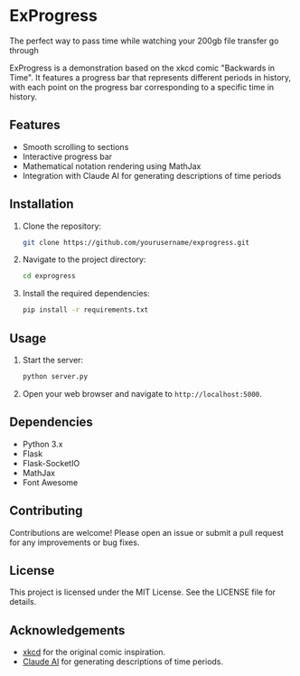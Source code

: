 # ExProgress

The perfect way to pass time while watching your 200gb file transfer go through

ExProgress is a demonstration based on the xkcd comic "Backwards in Time". It features a progress bar that represents different periods in history, with each point on the progress bar corresponding to a specific time in history.

## Features

- Smooth scrolling to sections
- Interactive progress bar
- Mathematical notation rendering using MathJax
- Integration with Claude AI for generating descriptions of time periods

## Installation

1. Clone the repository:
    ```sh
    git clone https://github.com/yourusername/exprogress.git
    ```
2. Navigate to the project directory:
    ```sh
    cd exprogress
    ```
3. Install the required dependencies:
    ```sh
    pip install -r requirements.txt
    ```

## Usage

1. Start the server:
    ```sh
    python server.py
    ```
2. Open your web browser and navigate to `http://localhost:5000`.

## Dependencies

- Python 3.x
- Flask
- Flask-SocketIO
- MathJax
- Font Awesome

## Contributing

Contributions are welcome! Please open an issue or submit a pull request for any improvements or bug fixes.

## License

This project is licensed under the MIT License. See the LICENSE file for details.

## Acknowledgements

- [xkcd](https://xkcd.com/) for the original comic inspiration.
- [Claude AI](https://claude.ai) for generating descriptions of time periods.